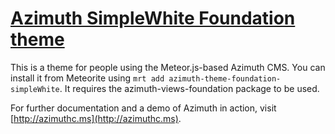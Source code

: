 # [Azimuth SimpleWhite Foundation theme](http://github.com/mcrider/azimuth-theme-foundation-simpleWhite)

This is a theme for people using the Meteor.js-based Azimuth CMS.  You can install it from Meteorite using `mrt add azimuth-theme-foundation-simpleWhite`.  It requires the azimuth-views-foundation package to be used.

For further documentation and a demo of Azimuth in action, visit [http://azimuthc.ms](http://azimuthc.ms).